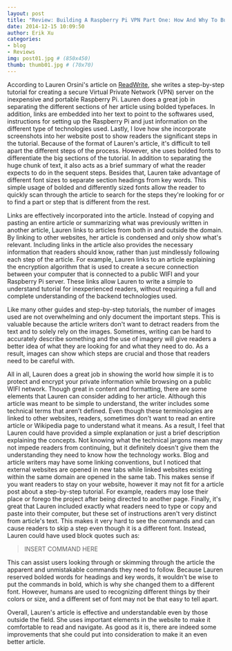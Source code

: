 ```yaml
---
layout: post
title: "Review: Building A Raspberry Pi VPN Part One: How And Why To Build A Server"
date: 2014-12-15 10:09:50
author: Erik Xu
categories: 
- blog
- Reviews
img: post01.jpg # (850x450)
thumb: thumb01.jpg # (70x70)
---
```

<div class="col-lg-6">
According to Lauren Orsini's article on <a href="http://readwrite.com/2014/04/10/raspberry-pi-vpn-tutorial-server-secure-web-browsing#awesm=~oBvYD8BOiTdCQN" target="_blank">ReadWrite</a>, she writes a step-by-step tutorial for creating a secure Virtual Private Network (VPN) server on the inexpensive and portable Raspberry Pi. Lauren does a great job in separating the different sections of her article using bolded typefaces. In addition, links are embedded into her text to point to the softwares used, instructions for setting up the Raspberry Pi and just information on the different type of technologies used. Lastly, I love how she incorporate screenshots into her website post to show readers the significant steps in the tutorial.
<!--more-->
Because of the format of Lauren's article, it's difficult to tell apart the different steps of the process. However, she uses bolded fonts to differentiate the big sections of the tutorial. In addition to separating the huge chunk of text, it also acts as a brief summary of what the reader expects to do in the sequent steps. Besides that, Lauren take advantage of different font sizes to separate section headings from key words. This simple usage of bolded and differently sized fonts allow the reader to quickly scan through the article to search for the steps they're looking for or to find a part or step that is different from the rest.

Links are effectively incorporated into the article. Instead of copying and pasting an entire article or summarizing what was previously written in another article, Lauren links to articles from both in and outside the domain. By linking to other websites, her article is condensed and only show what's relevant. Including links in the article also provides the necessary information that readers should know, rather than just mindlessly following each step of the article. For example, Lauren links to an article explaining the encryption algorithm that is used to create a secure connection between your computer that is connected to a public WIFI and your Raspberry Pi server. These links allow Lauren to write a simple to understand tutorial for inexperienced readers, without requiring a full and complete understanding of the backend technologies used.

Like many other guides and step-by-step tutorials, the number of images used are not overwhelming and only document the important steps. This is valuable because the article writers don't want to detract readers from the text and to solely rely on the images. Sometimes, writing can be hard to accurately describe something and the use of imagery will give readers a better idea of what they are looking for and what they need to do. As a result, images can show which steps are crucial and those that readers need to be careful with.

All in all, Lauren does a great job in showing the world how simple it is to protect and encrypt your private information while browsing on a public WIFI network. Though great in content and formatting, there are some elements that Lauren can consider adding to her article. Although this article was meant to be simple to understand, the writer includes some technical terms that aren't defined. Even though these terminologies are linked to other websites, readers, sometimes don't want to read an entire article or Wikipedia page to understand what it means. As a result, I feel that Lauren could have provided a simple explanation or just a brief description explaining the concepts. Not knowing what the technical jargons mean may not impede readers from continuing, but it definitely doesn't give them the understanding they need to know how the technology works. Blog and article writers may have some linking conventions, but I noticed that external websites are opened in new tabs while linked websites existing within the same domain are opened in the same tab. This makes sense if you want readers to stay on your website, however it may not fit for a article post about a step-by-step tutorial. For example, readers may lose their place or forego the project after being directed to another page. Finally, it's great that Lauren included exactly what readers need to type or copy and paste into their computer, but these set of instructions aren't very distinct from article's text. This makes it very hard to see the commands and can cause readers to skip a step even though it is a different font. Instead, Lauren could have used block quotes such as:

<blockquote><p>INSERT COMMAND HERE</p></blockquote>

This can assist users looking through or skimming through the article the apparent and unmistakable commands they need to follow. Because Lauren reserved bolded words for headings and key words, it wouldn't be wise to put the commands in bold, which is why she changed them to a different font. However, humans are used to recognizing different things by their colors or size, and a different set of font may not be that easy to tell apart.

Overall, Lauren's article is effective and understandable even by those outside the field. She uses important elements in the website to make it comfortable to read and navigate. As good as it is, there are indeed some improvements that she could put into consideration to make it an even better article.

</div>